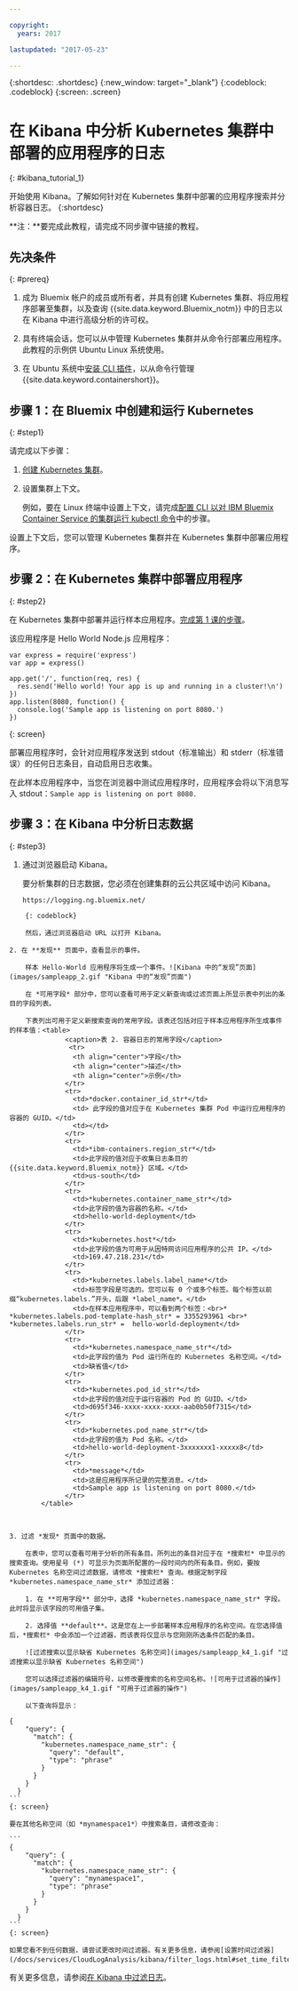 ```yaml
---

copyright:
  years: 2017

lastupdated: "2017-05-23"

---
```



{:shortdesc: .shortdesc}
{:new_window: target="_blank"}
{:codeblock: .codeblock}
{:screen: .screen}


# 在 Kibana 中分析 Kubernetes 集群中部署的应用程序的日志
{: #kibana_tutorial_1}

开始使用 Kibana。了解如何针对在 Kubernetes 集群中部署的应用程序搜索并分析容器日志。
{:shortdesc}

**注：**要完成此教程，请完成不同步骤中链接的教程。

## 先决条件
{: #prereq}

1. 成为 Bluemix 帐户的成员或所有者，并具有创建 Kubernetes 集群、将应用程序部署至集群，以及查询 {{site.data.keyword.Bluemix_notm}} 中的日志以在 Kibana 中进行高级分析的许可权。

2. 具有终端会话，您可以从中管理 Kubernetes 集群并从命令行部署应用程序。此教程的示例供 Ubuntu Linux 系统使用。

3. 在 Ubuntu 系统中[安装 CLI 插件](/docs/containers/cs_cli_install.html#cs_cli_install_steps)，以从命令行管理 {{site.data.keyword.containershort}}。 


## 步骤 1：在 Bluemix 中创建和运行 Kubernetes
{: #step1}

请完成以下步骤：

1. [创建 Kubernetes 集群](/docs/containers/cs_cluster.html#cs_cluster_ui)。

2. 设置集群上下文。 

    例如，要在 Linux 终端中设置上下文，请完成[配置 CLI 以对 IBM Bluemix Container Service 的集群运行 kubectl 命令](/docs/containers/cs_cli_install.html#cs_cli_configure)中的步骤。

设置上下文后，您可以管理 Kubernetes 集群并在 Kubernetes 集群中部署应用程序。

## 步骤 2：在 Kubernetes 集群中部署应用程序
{: #step2}

在 Kubernetes 集群中部署并运行样本应用程序。[完成第 1 课的步骤](/docs/containers/cs_tutorials.html#cs_apps_tutorial)。

该应用程序是 Hello World Node.js 应用程序：

```
var express = require('express')
var app = express()

app.get('/', function(req, res) {
  res.send('Hello world! Your app is up and running in a cluster!\n')
})
app.listen(8080, function() {
  console.log('Sample app is listening on port 8080.')
})
```
{: screen}

部署应用程序时，会针对应用程序发送到 stdout（标准输出）和 stderr（标准错误）的任何日志条目，自动启用日志收集。 

在此样本应用程序中，当您在浏览器中测试应用程序时，应用程序会将以下消息写入 stdout：`Sample app is listening on port 8080.`


## 步骤 3：在 Kibana 中分析日志数据
{: #step3}

1. 通过浏览器启动 Kibana。 

    要分析集群的日志数据，您必须在创建集群的云公共区域中访问 Kibana。 
    
    ```
	https://logging.ng.bluemix.net/
```
	{: codeblock}
    
    然后，通过浏览器启动 URL 以打开 Kibana。

2. 在 **发现** 页面中，查看显示的事件。

    样本 Hello-World 应用程序将生成一个事件。![Kibana 中的“发现”页面](images/sampleapp_2.gif "Kibana 中的“发现”页面")

    在 *可用字段* 部分中，您可以查看可用于定义新查询或过滤页面上所显示表中列出的条目的字段列表。

    下表列出可用于定义新搜索查询的常用字段。该表还包括对应于样本应用程序所生成事件的样本值：<table>
              <caption>表 2. 容器日志的常用字段</caption>
               <tr>
                <th align="center">字段</th>
                <th align="center">描述</th>
                <th align="center">示例</th>
              </tr>
              <tr>
                <td>*docker.container_id_str*</td>
                <td> 此字段的值对应于在 Kubernetes 集群 Pod 中运行应用程序的容器的 GUID。</td>
                <td></td>
              </tr>
              <tr>
                <td>*ibm-containers.region_str*</td>
                <td>此字段的值对应于收集日志条目的 {{site.data.keyword.Bluemix_notm}} 区域。</td>
                <td>us-south</td>
              </tr>
              <tr>
                <td>*kubernetes.container_name_str*</td>
                <td>此字段的值为容器的名称。</td>
                <td>hello-world-deployment</td>
              </tr>
              <tr>
                <td>*kubernetes.host*</td>
                <td>此字段的值为可用于从因特网访问应用程序的公共 IP。</td>
                <td>169.47.218.231</td>
              </tr>
              <tr>
                <td>*kubernetes.labels.label_name*</td>
                <td>标签字段是可选的。您可以有 0 个或多个标签。每个标签以前缀“kubernetes.labels.”开头，后跟 *label_name*。</td>
                <td>在样本应用程序中，可以看到两个标签：<br>* *kubernetes.labels.pod-template-hash_str* = 3355293961 <br>* *kubernetes.labels.run_str* =	hello-world-deployment</td>
              </tr>
              <tr>
                <td>*kubernetes.namespace_name_str*</td>
                <td>此字段的值为 Pod 运行所在的 Kubernetes 名称空间。</td>
                <td>缺省值</td>
              </tr>
              <tr>
                <td>*kubernetes.pod_id_str*</td>
                <td>此字段的值对应于运行容器的 Pod 的 GUID。</td>
                <td>d695f346-xxxx-xxxx-xxxx-aab0b50f7315</td>
              </tr>
              <tr>
                <td>*kubernetes.pod_name_str*</td>
                <td>此字段的值为 Pod 名称。</td>
                <td>hello-world-deployment-3xxxxxxx1-xxxxx8</td>
              </tr>
              <tr>
                <td>*message*</td>
                <td>这是应用程序所记录的完整消息。</td>
                <td>Sample app is listening on port 8080.</td>
              </tr>
        </table>
    
    
    
3. 过滤 *发现* 页面中的数据。

    在表中，您可以查看可用于分析的所有条目。所列出的条目对应于在 *搜索栏* 中显示的搜索查询。使用星号 (*) 可显示为页面所配置的一段时间内的所有条目。例如，要按 Kubernetes 名称空间过滤数据，请修改 *搜索栏* 查询。根据定制字段 *kubernetes.namespace_name_str* 添加过滤器：

    1. 在 **可用字段** 部分中，选择 *kubernetes.namespace_name_str* 字段。此时将显示该字段的可用值子集。

    2. 选择值 **default**。这是您在上一步部署样本应用程序的名称空间。在您选择值后，*搜索栏* 中会添加一个过滤器，而该表将仅显示与您刚刚所选条件匹配的条目。

    ![过滤搜索以显示缺省 Kubernetes 名称空间](images/sampleapp_k4_1.gif "过滤搜索以显示缺省 Kubernetes 名称空间")

    您可以选择过滤器的编辑符号，以修改要搜索的名称空间名称。![可用于过滤器的操作](images/sampleapp_k4_1.gif "可用于过滤器的操作")

    以下查询将显示：
```
	{
        "query": {
          "match": {
            "kubernetes.namespace_name_str": {
              "query": "default",
              "type": "phrase"
            }
          }
        }
      }
    ```
	{: screen}
    
    要在其他名称空间（如 *mynamespace1*）中搜索条目，请修改查询：

    ```
	{
        "query": {
          "match": {
            "kubernetes.namespace_name_str": {
              "query": "mynamespace1",
              "type": "phrase"
            }
          }
        }
      }
    ```
	{: screen}
    
    如果您看不到任何数据，请尝试更改时间过滤器。有关更多信息，请参阅[设置时间过滤器](/docs/services/CloudLogAnalysis/kibana/filter_logs.html#set_time_filter)。

有关更多信息，请参阅[在 Kibana 中过滤日志](/docs/services/CloudLogAnalysis/kibana/filter_logs.html#filter_logs)。

